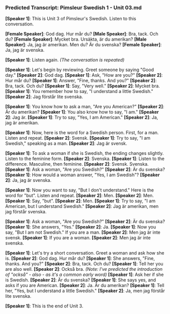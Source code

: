 ### **Predicted Transcript: Pimsleur Swedish 1 - Unit 03.md**

**[Speaker 1]**: This is Unit 3 of Pimsleur's Swedish. Listen to this conversation.

**[Female Speaker]**: God dag. Hur mår du?
**[Male Speaker]**: Bra, tack. Och du?
**[Female Speaker]**: Mycket bra. Ursäkta, är du amerikan?
**[Male Speaker]**: Ja, jag är amerikan. Men du? Är du svenska?
**[Female Speaker]**: Ja, jag är svenska.

**[Speaker 1]**: Listen again.
*(The conversation is repeated)*

**[Speaker 1]**: Let's begin by reviewing. Greet someone by saying "Good day."
**[Speaker 2]**: God dag.
**[Speaker 1]**: Ask, "How are you?"
**[Speaker 2]**: Hur mår du?
**[Speaker 1]**: Answer, "Fine, thanks. And you?"
**[Speaker 2]**: Bra, tack. Och du?
**[Speaker 1]**: Say, "Very well."
**[Speaker 2]**: Mycket bra.
**[Speaker 1]**: You remember how to say, "I understand a little Swedish."
**[Speaker 2]**: Jag förstår lite svenska.

**[Speaker 1]**: You know how to ask a man, "Are you American?"
**[Speaker 2]**: Är du amerikan?
**[Speaker 1]**: You also know how to say, "I am."
**[Speaker 2]**: Jag är.
**[Speaker 1]**: Try to say, "Yes, I am American."
**[Speaker 2]**: Ja, jag är amerikan.

**[Speaker 1]**: Now, here is the word for a Swedish person. First, for a man. Listen and repeat.
**[Speaker 2]**: Svensk.
**[Speaker 1]**: Try to say, "I am Swedish," speaking as a man.
**[Speaker 2]**: Jag är svensk.

**[Speaker 1]**: To ask a woman if she is Swedish, the ending changes slightly. Listen to the feminine form.
**[Speaker 2]**: Svenska.
**[Speaker 1]**: Listen to the difference. Masculine, then feminine.
**[Speaker 2]**: Svensk. Svenska.
**[Speaker 1]**: Ask a woman, "Are you Swedish?"
**[Speaker 2]**: Är du svenska?
**[Speaker 1]**: How would a woman answer, "Yes, I am Swedish"?
**[Speaker 2]**: Ja, jag är svenska.

**[Speaker 1]**: Now you want to say, "But I don't understand." Here is the word for "but". Listen and repeat.
**[Speaker 2]**: Men.
**[Speaker 2]**: Men.
**[Speaker 1]**: Say, "but".
**[Speaker 2]**: Men.
**[Speaker 1]**: Try to say, "I am American, but I understand Swedish."
**[Speaker 2]**: Jag är amerikan, men jag förstår svenska.

**[Speaker 1]**: Ask a woman, "Are you Swedish?"
**[Speaker 2]**: Är du svenska?
**[Speaker 1]**: She answers, "Yes."
**[Speaker 2]**: Ja.
**[Speaker 1]**: Now you say, "But I am not Swedish." If you are a man.
**[Speaker 2]**: Men jag är inte svensk.
**[Speaker 1]**: If you are a woman.
**[Speaker 2]**: Men jag är inte svenska.

**[Speaker 1]**: Let's try a short conversation. Greet a woman and ask how she is.
**[Speaker 2]**: God dag. Hur mår du?
**[Speaker 1]**: She answers, "Fine, thanks. And you?"
**[Speaker 2]**: Bra, tack. Och du?
**[Speaker 1]**: Tell her you are also well.
**[Speaker 2]**: Också bra.
*(Note: I've predicted the introduction of "också" - also - as it's a common early word)*
**[Speaker 1]**: Ask her if she is Swedish.
**[Speaker 2]**: Är du svenska?
**[Speaker 1]**: She says yes, and asks if you are American.
**[Speaker 2]**: Ja. Är du amerikan?
**[Speaker 1]**: Tell her, "Yes, but I understand a little Swedish."
**[Speaker 2]**: Ja, men jag förstår lite svenska.

**[Speaker 1]**: This is the end of Unit 3.
